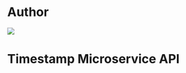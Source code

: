 
# Author
![](<img src="https://avatars3.githubusercontent.com/u/5945067?s=40&amp;v=4" width="20" height="20" class="avatar avatar-small" alt="@sojelee">)

# Timestamp Microservice API
